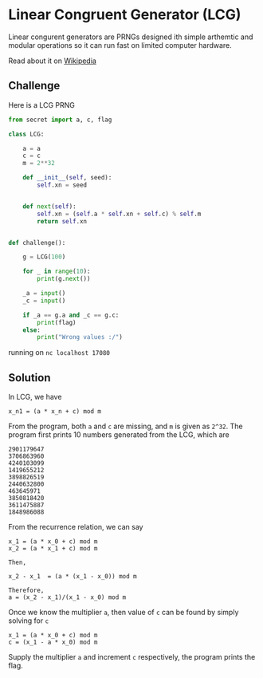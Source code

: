# Linear Congruent Generator (LCG)

Linear congurent generators are PRNGs designed ith simple arthemtic and modular operations so it can run fast on limited computer hardware. 

Read about it on [Wikipedia](https://en.wikipedia.org/wiki/Linear_congruential_generator)

## Challenge

Here is a LCG PRNG

```python
from secret import a, c, flag

class LCG:

    a = a
    c = c
    m = 2**32

    def __init__(self, seed):
        self.xn = seed


    def next(self):
        self.xn = (self.a * self.xn + self.c) % self.m
        return self.xn


def challenge():

    g = LCG(100)

    for _ in range(10):
        print(g.next())

    _a = input()
    _c = input()

    if _a == g.a and _c == g.c:
        print(flag)
    else:
        print("Wrong values :/")

```
running on `nc localhost 17080`

## Solution

In LCG, we have

```
x_n1 = (a * x_n + c) mod m
```

From the program, both `a` and `c` are missing, and `m` is given as `2^32`. The program first prints 10 numbers generated from the LCG, which are

```
2901179647
3706863960
4240103099
1419655212
3898826519
2440632800
463645971
3850818420
3611475887
1848986088

```

From the recurrence relation, we can say

```
x_1 = (a * x_0 + c) mod m
x_2 = (a * x_1 + c) mod m

Then,

x_2 - x_1  = (a * (x_1 - x_0)) mod m

Therefore,
a = (x_2 - x_1)/(x_1 - x_0) mod m
```

Once we know the multiplier `a`, then value of `c` can be found by simply solving for `c`

```
x_1 = (a * x_0 + c) mod m
c = (x_1 - a * x_0) mod m
```

Supply the multiplier `a` and increment `c` respectively, the program prints the flag.
